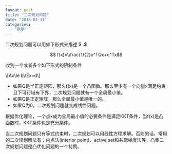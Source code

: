 ```yaml
---
layout: post
title: "二次规划问题"
date: "2018-03-31"
categories: 
  - "数学"
---
```


二次规划问题可以用如下形式来描述 $ .$

$$ f(x)=\\frac{1}{2}x^TQx+c^Tx$$

收到一个或者多个如下形式的限制条件

\\\[Ax\\le b\\\\Ex=d\\\]

- 如果Q是半正定矩阵，那么f(x)是一个凸函数。那么至少有一个向量x满足约束且下可行域有下界，二次规划问题就有一个全局最小值。
- 如果Q是正定矩阵，那么全局最小值是唯一的。
- 如果Q为0，二次规划问题就变成线性问题。

根据优化理论，一个点x成为全局最小值的必要条件是满足KKT条件，当f(x)是凸函数时，KKT条件也是充分条件。

当二次规划问题只有等式约束时，二次规划可以用线性方程求解。否则的话，常用的二次规划解法有：内点法(interior point)、active set和共轭梯度法等。凸集二次规划问题是凸优化问题的一个特例。
